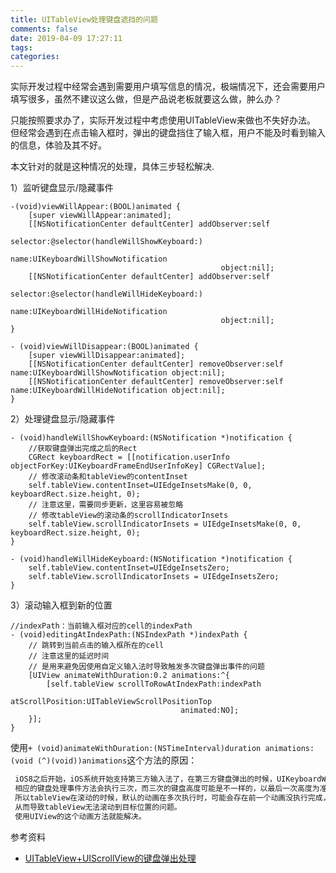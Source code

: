 ```yaml
---
title: UITableView处理键盘遮挡的问题
comments: false
date: 2019-04-09 17:27:11
tags:
categories:
---
```

实际开发过程中经常会遇到需要用户填写信息的情况，极端情况下，还会需要用户填写很多，虽然不建议这么做，但是产品说老板就要这么做，肿么办？

只能按照要求办了，实际开发过程中考虑使用UITableView来做也不失好办法。
但经常会遇到在点击输入框时，弹出的键盘挡住了输入框，用户不能及时看到输入的信息，体验及其不好。

本文针对的就是这种情况的处理，具体三步轻松解决.
<!--more-->
1）监听键盘显示/隐藏事件

```object-c
-(void)viewWillAppear:(BOOL)animated {
    [super viewWillAppear:animated];
    [[NSNotificationCenter defaultCenter] addObserver:self
                                             selector:@selector(handleWillShowKeyboard:)
                                                 name:UIKeyboardWillShowNotification
                                               object:nil];
    [[NSNotificationCenter defaultCenter] addObserver:self
                                             selector:@selector(handleWillHideKeyboard:)
                                                 name:UIKeyboardWillHideNotification
                                               object:nil];
}

- (void)viewWillDisappear:(BOOL)animated {
    [super viewWillDisappear:animated];
    [[NSNotificationCenter defaultCenter] removeObserver:self name:UIKeyboardWillShowNotification object:nil];
    [[NSNotificationCenter defaultCenter] removeObserver:self name:UIKeyboardWillHideNotification object:nil];
}
```

2）处理键盘显示/隐藏事件

```object-c
- (void)handleWillShowKeyboard:(NSNotification *)notification {
    //获取键盘弹出完成之后的Rect
    CGRect keyboardRect = [[notification.userInfo objectForKey:UIKeyboardFrameEndUserInfoKey] CGRectValue];
    // 修改滚动条和tableView的contentInset
    self.tableView.contentInset=UIEdgeInsetsMake(0, 0, keyboardRect.size.height, 0);
    // 注意这里，需要同步更新，这里容易被忽略
    // 修改tableView的滚动条的scrollIndicatorInsets
    self.tableView.scrollIndicatorInsets = UIEdgeInsetsMake(0, 0, keyboardRect.size.height, 0);
}

- (void)handleWillHideKeyboard:(NSNotification *)notification {
    self.tableView.contentInset=UIEdgeInsetsZero;
    self.tableView.scrollIndicatorInsets = UIEdgeInsetsZero;
}
```

3）滚动输入框到新的位置

```object-c
//indexPath：当前输入框对应的cell的indexPath
- (void)editingAtIndexPath:(NSIndexPath *)indexPath {
    // 跳转到当前点击的输入框所在的cell
    // 注意这里的延迟时间
    // 是用来避免因使用自定义输入法时导致触发多次键盘弹出事件的问题
    [UIView animateWithDuration:0.2 animations:^{
        [self.tableView scrollToRowAtIndexPath:indexPath
                              atScrollPosition:UITableViewScrollPositionTop
                                      animated:NO];
    }];
}

```

使用`+ (void)animateWithDuration:(NSTimeInterval)duration animations:(void (^)(void))animations`这个方法的原因：

```js
 iOS8之后开始，iOS系统开始支持第三方输入法了，在第三方键盘弹出的时候，UIKeyboardWillShowNotification会有三次通知，
 相应的键盘处理事件方法会执行三次，而三次的键盘高度可能是不一样的，以最后一次高度为准，
 所以tableView在滚动的时候，默认的动画在多次执行时，可能会存在前一个动画没执行完成，后面的方法就不会执行，
 从而导致tableView无法滚动到目标位置的问题。
 使用UIView的这个动画方法就能解决。
```

参考资料

* [UITableView+UIScrollView的键盘弹出处理](https://www.jianshu.com/p/c01d19b81eed)